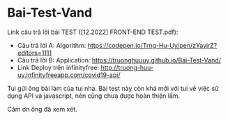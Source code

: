 # Bai-Test-Vand

Link câu trả lời bài TEST ([12.2022] FRONT-END TEST.pdf):
 - Câu trả lời A: Algorithm: https://codepen.io/Trng-Hu-Uy/pen/zYavjrZ?editors=1111 
 - Câu trả lời B: Application: https://truonghuuuy.github.io/Bai-Test-Vand/ 
 - Link Deploy trên infinityfree: http://truong-huu-uy.infinityfreeapp.com/covid19-api/

Tui gửi ông bài làm của tui nha. Bài test này còn khá mới với tui về việc sử dụng API và javascript, nên cũng chưa được hoàn thiện lắm. 

Cảm ơn ông đã xem xét.
